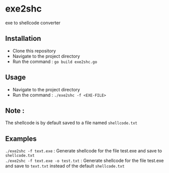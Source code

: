 # exe2shc 
exe to shellcode converter

## Installation
- Clone this repository
- Navigate to the project directory 
- Run the command :
    ```go build exe2shc.go```

## Usage
- Navigate to the project directory
- Run the command :
    ```./exe2shc -f <EXE-FILE>```

## Note :
The shellcode is by default saved to a file named `shellcode.txt`

## Examples
```./exe2shc -f text.exe``` : Generate shellcode for the file test.exe and save to `shellcode.txt` \
```./exe2shc -f text.exe -o test.txt``` : Generate shellcode for the file test.exe and save to `text.txt` instead of the default `shellcode.txt`